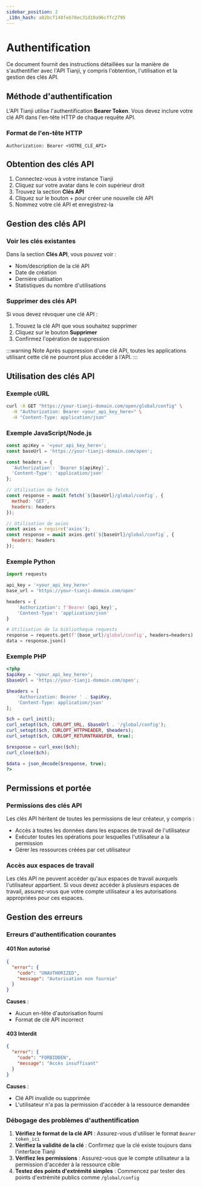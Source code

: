 ```yaml
---
sidebar_position: 2
_i18n_hash: a82bcf148feb70ec31d10a96cffc2795
---
```

# Authentification

Ce document fournit des instructions détaillées sur la manière de s'authentifier avec l'API Tianji, y compris l'obtention, l'utilisation et la gestion des clés API.

## Méthode d'authentification

L'API Tianji utilise l'authentification **Bearer Token**. Vous devez inclure votre clé API dans l'en-tête HTTP de chaque requête API.

### Format de l'en-tête HTTP

```http
Authorization: Bearer <VOTRE_CLÉ_API>
```

## Obtention des clés API

1. Connectez-vous à votre instance Tianji
2. Cliquez sur votre avatar dans le coin supérieur droit
3. Trouvez la section **Clés API**
4. Cliquez sur le bouton + pour créer une nouvelle clé API
5. Nommez votre clé API et enregistrez-la

## Gestion des clés API

### Voir les clés existantes

Dans la section **Clés API**, vous pouvez voir :
- Nom/description de la clé API
- Date de création
- Dernière utilisation
- Statistiques du nombre d'utilisations

### Supprimer des clés API

Si vous devez révoquer une clé API :
1. Trouvez la clé API que vous souhaitez supprimer
2. Cliquez sur le bouton **Supprimer**
3. Confirmez l'opération de suppression

:::warning Note
Après suppression d'une clé API, toutes les applications utilisant cette clé ne pourront plus accéder à l'API.
:::

## Utilisation des clés API

### Exemple cURL

```bash
curl -X GET "https://your-tianji-domain.com/open/global/config" \
  -H "Authorization: Bearer <your_api_key_here>" \
  -H "Content-Type: application/json"
```

### Exemple JavaScript/Node.js

```javascript
const apiKey = '<your_api_key_here>';
const baseUrl = 'https://your-tianji-domain.com/open';

const headers = {
  'Authorization': `Bearer ${apiKey}`,
  'Content-Type': 'application/json'
};

// Utilisation de fetch
const response = await fetch(`${baseUrl}/global/config`, {
  method: 'GET',
  headers: headers
});

// Utilisation de axios
const axios = require('axios');
const response = await axios.get(`${baseUrl}/global/config`, {
  headers: headers
});
```

### Exemple Python

```python
import requests

api_key = '<your_api_key_here>'
base_url = 'https://your-tianji-domain.com/open'

headers = {
    'Authorization': f'Bearer {api_key}',
    'Content-Type': 'application/json'
}

# Utilisation de la bibliothèque requests
response = requests.get(f'{base_url}/global/config', headers=headers)
data = response.json()
```

### Exemple PHP

```php
<?php
$apiKey = '<your_api_key_here>';
$baseUrl = 'https://your-tianji-domain.com/open';

$headers = [
    'Authorization: Bearer ' . $apiKey,
    'Content-Type: application/json'
];

$ch = curl_init();
curl_setopt($ch, CURLOPT_URL, $baseUrl . '/global/config');
curl_setopt($ch, CURLOPT_HTTPHEADER, $headers);
curl_setopt($ch, CURLOPT_RETURNTRANSFER, true);

$response = curl_exec($ch);
curl_close($ch);

$data = json_decode($response, true);
?>
```

## Permissions et portée

### Permissions des clés API

Les clés API héritent de toutes les permissions de leur créateur, y compris :
- Accès à toutes les données dans les espaces de travail de l'utilisateur
- Exécuter toutes les opérations pour lesquelles l'utilisateur a la permission
- Gérer les ressources créées par cet utilisateur

### Accès aux espaces de travail

Les clés API ne peuvent accéder qu'aux espaces de travail auxquels l'utilisateur appartient. Si vous devez accéder à plusieurs espaces de travail, assurez-vous que votre compte utilisateur a les autorisations appropriées pour ces espaces.

## Gestion des erreurs

### Erreurs d'authentification courantes

#### 401 Non autorisé

```json
{
  "error": {
    "code": "UNAUTHORIZED",
    "message": "Autorisation non fournie"
  }
}
```

**Causes** :
- Aucun en-tête d'autorisation fourni
- Format de clé API incorrect

#### 403 Interdit

```json
{
  "error": {
    "code": "FORBIDDEN", 
    "message": "Accès insuffisant"
  }
}
```

**Causes** :
- Clé API invalide ou supprimée
- L'utilisateur n'a pas la permission d'accéder à la ressource demandée

### Débogage des problèmes d'authentification

1. **Vérifiez le format de la clé API** : Assurez-vous d'utiliser le format `Bearer token_ici`
2. **Vérifiez la validité de la clé** : Confirmez que la clé existe toujours dans l'interface Tianji
3. **Vérifiez les permissions** : Assurez-vous que le compte utilisateur a la permission d'accéder à la ressource cible
4. **Testez des points d'extrémité simples** : Commencez par tester des points d'extrémité publics comme `/global/config`
